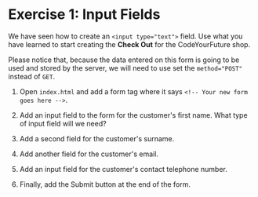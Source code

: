 # Exercise 1: Input Fields

We have seen how to create an `<input type="text">` field. Use what you have learned to start creating the **Check Out** for the CodeYourFuture shop.

Please notice that, because the data entered on this form is going to be used and stored by the server, we will need to use set the `method="POST"` instead of `GET`.

1. Open `index.html` and add a form tag where it says `<!-- Your new form goes here -->`.

2. Add an input field to the form for the customer's first name. What type of input field will we need?

3. Add a second field for the customer's surname.

4. Add another field for the customer's email.

5. Add an input field for the customer's contact telephone number.

6. Finally, add the Submit button at the end of the form.
